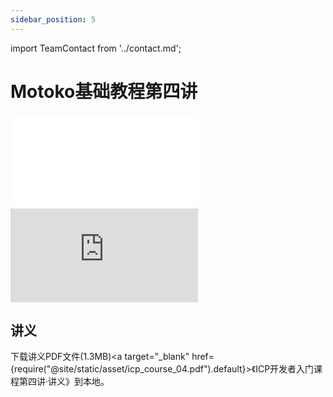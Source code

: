 ```yaml
---
sidebar_position: 5
---
```


import TeamContact from '../contact.md';

# Motoko基础教程第四讲

<Tabs>
  <TabItem value="B站" label="B站" default>
    <div class="video-container">
        <iframe src="//player.bilibili.com/player.html?aid=426825683&bvid=BV123411G7rn&cid=727620749&page=1" scrolling="no" border="0" frameborder="no" framespacing="0" allowfullscreen="true"> </iframe>
    </div>
  </TabItem>
  <TabItem value="Youtube" label="Youtube">
    <div class="video-container">
        <iframe src="https://www.youtube.com/embed/sl8-4RWUasc" title="YouTube video player" frameborder="0" allow="accelerometer; autoplay; clipboard-write; encrypted-media; gyroscope; picture-in-picture; web-share" allowfullscreen></iframe>
    </div>
  </TabItem>
</Tabs>

## 讲义

下载讲义PDF文件(1.3MB)<a target="\_blank" href={require("@site/static/asset/icp_course_04.pdf").default}>《ICP开发者入门课程第四讲·讲义》</a>到本地。

<TeamContact />
